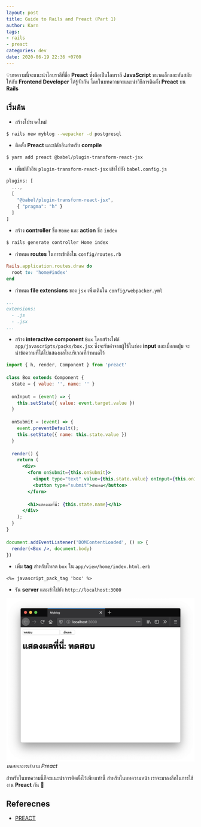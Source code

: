 ```yaml
---
layout: post
title: Guide to Rails and Preact (Part 1)
author: Karn
tags:
- rails
- preact
categories: dev
date: 2020-06-19 22:36 +0700
---
```

💡บทความนี้จะแนะนำไลบราลีที่ชื่อ **Preact** ซึ่งถือเป็นไลบราลี **JavaScript** ขนาดเล็กและทันสมัยให้กับ **Frontend Developer** ได้รู้จักกัน โดยในบทความจะแนะนำวิธีการติดตั้ง **Preact** บน **Rails**<!--more-->

## เริ่มต้น
- สร้างโปรเจคใหม่

```bash
$ rails new myblog --wepacker -d postgresql
```

- ติดตั้ง **Preact** และปลักอินสำหรับ **compile**

```bash
$ yarn add preact @babel/plugin-transform-react-jsx
```

- เพิ่มปลักอิน `plugin-transform-react-jsx` เข้าไปยัง `babel.config.js`

```javascript
plugins: [
  ...,
  [
    "@babel/plugin-transform-react-jsx",
    { "pragma": "h" }
  ]
]
```

- สร้าง **controller** ชื่อ `Home` และ **action** ชื่อ `index`

```bash
$ rails generate controller Home index
```

- กำหนด **routes** ในการเข้าถึงใน `config/routes.rb`

```ruby
Rails.application.routes.draw do
  root to: 'home#index'
end
```

- กำหนด **file extensions** ของ `jsx` เพิ่มเติมใน `config/webpacker.yml`

```yml
...
extensions:
  - .js
  - .jsx
...
```

- สร้าง **interactive component** `Box` โดยสร้างไฟล์ `app/javascripts/packs/box.jsx` ซึ่งจะรับค่าจากผู้ใช้ในช่อง **input** และเมื่อกดปุ่ม จะนำข้อความที่ได้ไปแสดงผลในบริเวณที่กำหนดไว้

```jsx
import { h, render, Component } from 'preact'

class Box extends Component {
  state = { value: '', name: '' }

  onInput = (event) => {
    this.setState({ value: event.target.value })
  }

  onSubmit = (event) => {
    event.preventDefault();
    this.setState({ name: this.state.value })
  }

  render() {
    return (
      <div>
        <form onSubmit={this.onSubmit}>
          <input type="text" value={this.state.value} onInput={this.onInput}></input>
          <button type="submit">อัพเดต</button>
        </form>

        <h1>แสดงผลที่นี่: {this.state.name}</h1>
      </div>
    );
  }
}

document.addEventListener('DOMContentLoaded', () => {
  render(<Box />, document.body)
})
```

- เพิ่ม **tag** สำหรับโหลด `box` ใน `app/view/home/index.html.erb`

```erb
<%= javascript_pack_tag 'box' %>
```

- รัน **server** และเข้าไปยัง `http://localhost:3000`

![preact](/assets/images/posts/2020/guide-to-rails-and-preact/preact.png)
*ทดสอบการทำงาน Preact*

สำหรับในบทความนี้ก็จะแนะนำการติดตั้งไว้เพียงเท่านี้ สำหรับในบทความหน้า เราจะมาลงลึกในการใช้งาน **Preact** กัน 🤩

## Referecnes
- [PREACT](https://preactjs.com)
